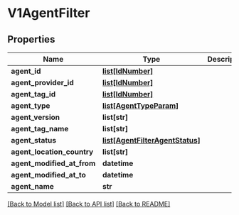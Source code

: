 # V1AgentFilter

## Properties
Name | Type | Description | Notes
------------ | ------------- | ------------- | -------------
**agent_id** | [**list[IdNumber]**](IdNumber.md) |  | [optional] 
**agent_provider_id** | [**list[IdNumber]**](IdNumber.md) |  | [optional] 
**agent_tag_id** | [**list[IdNumber]**](IdNumber.md) |  | [optional] 
**agent_type** | [**list[AgentTypeParam]**](AgentTypeParam.md) |  | [optional] 
**agent_version** | **list[str]** |  | [optional] 
**agent_tag_name** | **list[str]** |  | [optional] 
**agent_status** | [**list[AgentFilterAgentStatus]**](AgentFilterAgentStatus.md) |  | [optional] 
**agent_location_country** | **list[str]** |  | [optional] 
**agent_modified_at_from** | **datetime** |  | [optional] 
**agent_modified_at_to** | **datetime** |  | [optional] 
**agent_name** | **str** |  | [optional] 

[[Back to Model list]](../README.md#documentation-for-models) [[Back to API list]](../README.md#documentation-for-api-endpoints) [[Back to README]](../README.md)

